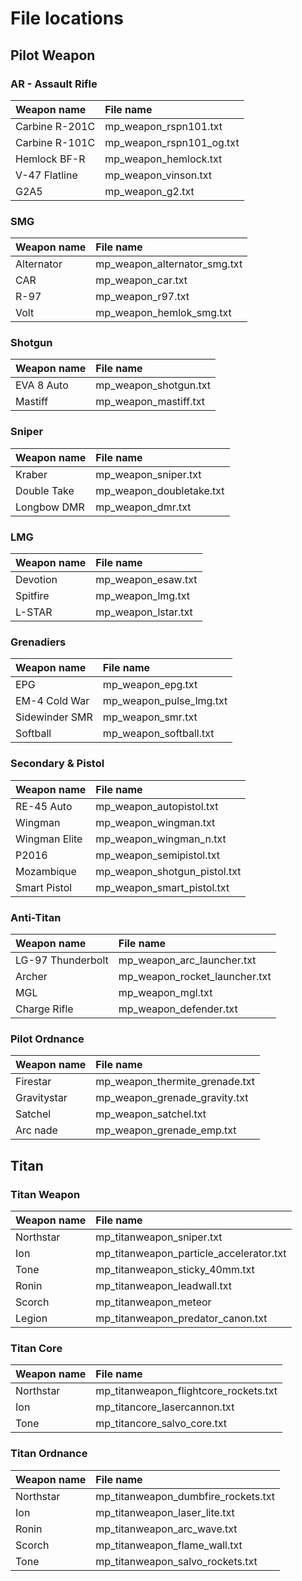 # File locations

## Pilot Weapon

### AR - Assault Rifle

| Weapon name | File name |
| :--- | :--- |
| Carbine R-201C |  mp\_weapon\_rspn101.txt |
| Carbine R-101C | mp\_weapon\_rspn101\_og.txt |
| Hemlock BF-R | mp\_weapon\_hemlock.txt |
| V-47 Flatline | mp\_weapon\_vinson.txt |
| G2A5 | mp\_weapon\_g2.txt |

### **SMG**

| Weapon name | File name |
| :--- | :--- |
| Alternator | mp\_weapon\_alternator\_smg.txt |
| CAR | mp\_weapon\_car.txt |
| R-97 | mp\_weapon\_r97.txt |
| Volt | mp\_weapon\_hemlok\_smg.txt |

### **Shotgun**

| Weapon name | File name |
| :--- | :--- |
| EVA 8 Auto | mp\_weapon\_shotgun.txt |
| Mastiff | mp\_weapon\_mastiff.txt |

### **Sniper**

| Weapon name | File name |
| :--- | :--- |
| Kraber | mp\_weapon\_sniper.txt |
| Double Take | mp\_weapon\_doubletake.txt |
| Longbow DMR | mp\_weapon\_dmr.txt |

### **LMG**

| Weapon name | File name |
| :--- | :--- |
| Devotion | mp\_weapon\_esaw.txt |
| Spitfire | mp\_weapon\_lmg.txt |
| L-STAR | mp\_weapon\_lstar.txt |

### **Grenadiers**

| Weapon name | File name |
| :--- | :--- |
| EPG | mp\_weapon\_epg.txt |
| EM-4 Cold War | mp\_weapon\_pulse\_lmg.txt |
| Sidewinder SMR | mp\_weapon\_smr.txt |
| Softball | mp\_weapon\_softball.txt |

### **Secondary & Pistol**

| Weapon name | File name |
| :--- | :--- |
| RE-45 Auto | mp\_weapon\_autopistol.txt |
| Wingman | mp\_weapon\_wingman.txt |
| Wingman Elite | mp\_weapon\_wingman\_n.txt |
| P2016 | mp\_weapon\_semipistol.txt |
| Mozambique | mp\_weapon\_shotgun\_pistol.txt |
| Smart Pistol | mp\_weapon\_smart\_pistol.txt |

### **Anti-Titan**

| Weapon name | File name |
| :--- | :--- |
| LG-97 Thunderbolt | mp\_weapon\_arc\_launcher.txt |
| Archer | mp\_weapon\_rocket\_launcher.txt |
| MGL | mp\_weapon\_mgl.txt |
| Charge Rifle | mp\_weapon\_defender.txt |

### **Pilot Ordnance**

| Weapon name | File name |
| :--- | :--- |
| Firestar | mp\_weapon\_thermite\_grenade.txt |
| Gravitystar | mp\_weapon\_grenade\_gravity.txt |
| Satchel | mp\_weapon\_satchel.txt |
| Arc nade | mp\_weapon\_grenade\_emp.txt |

## **Titan**

### **Titan Weapon**

| Weapon name | File name |
| :--- | :--- |
| Northstar | mp\_titanweapon\_sniper.txt |
| Ion | mp\_titanweapon\_particle\_accelerator.txt |
| Tone | mp\_titanweapon\_sticky\_40mm.txt |
| Ronin | mp\_titanweapon\_leadwall.txt |
| Scorch | mp\_titanweapon\_meteor |
| Legion | mp\_titanweapon\_predator\_canon.txt |

### **Titan Core**

| Weapon name | File name |
| :--- | :--- |
| Northstar | mp\_titanweapon\_flightcore\_rockets.txt |
| Ion | mp\_titancore\_lasercannon.txt |
| Tone | mp\_titancore\_salvo\_core.txt |

### **Titan Ordnance**

| Weapon name | File name |
| :--- | :--- |
| Northstar | mp\_titanweapon\_dumbfire\_rockets.txt |
| Ion | mp\_titanweapon\_laser\_lite.txt |
| Ronin | mp\_titanweapon\_arc\_wave.txt |
| Scorch | mp\_titanweapon\_flame\_wall.txt |
| Tone | mp\_titanweapon\_salvo\_rockets.txt |

